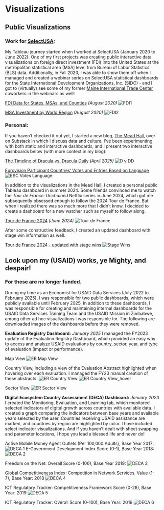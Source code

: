 Visualizations
================

## Public Visualizations

### Work for [SelectUSA](https://www.trade.gov/selectusa):

My Tableau journey started when I worked at SelectUSA (January 2020 to
June 2022). One of my first projects was creating public interactive
data visualizations on foreign direct investment (FDI) into the United
States at the metropolitan statistical area (MSA) level from Bureau of
Labor Statistics (BLS) data. Additionally, in Fall 2020, I was able to
show them off when I managed and created a webinar series on SelectUSA
statistical dashboards for the State International Development
Organizations, Inc. (SIDO) - and I got to (virtually) see some of my
former [Maine International Trade Center](https://www.mitc.com/)
coworkers in the webinars as well!

[FDI Data for States, MSAs, and
Counties](https://www.trade.gov/data-visualization/fdi-data-states-msas-and-counties)
*(August 2020)* ![FDI1](FDI1.png)

[MSA Investment by World
Region](https://www.trade.gov/data-visualization/msa-investment-world-region)
*(August 2020)* ![FDI2](FDI2.png)

### Personal:

If you haven’t checked it out yet, I started a new blog, [The Mead
Hall](https://themeadhall.substack.com/), over on Substack in which I
discuss data and culture. I’ve been experimenting with both static and
interactive dashboards, and I present two interactive dashboards below
(with more context in my blog):

[The Timeline of Dracula vs. Dracula
Daily](https://public.tableau.com/app/profile/sarah.cole2864/viz/DraculavDraculaDaily/DvDD)
*(April 2025)* ![D v DD](D_v_DD_timeline_2.png)

[Eurovision Participant Countries’ Votes and Entries Based on
Language](https://public.tableau.com/app/profile/sarah.cole2864/viz/EurovisionLanguages/ESCTop20)
![ESC Votes Language](ESC%20Votes%20vs.%20Entries.png)

In addition to the visualizations in the Mead Hall, I created a personal
public Tableau dashboard in summer 2024. Some friends convinced me to
watch the *Tour de France: Unchained* Netflix series in June 2024, which
got me subsequently obsessed enough to follow the 2024 Tour de France.
But when I realized there was so much more that I didn’t know, I decided
to create a dashboard for a new watcher such as myself to follow along.

[Tour de France
2024](https://public.tableau.com/app/profile/sarah.cole2864/viz/TourdeFrance2024/TourdeFrance)
*(June 2024)* ![Tour de France](Tour%20de%20France.png)

After some constructive feedback, I created an updated dashboard with
stage win information as well.

[Tour de France 2024 - updated with stage
wins](https://public.tableau.com/app/profile/sarah.cole2864/viz/TourdeFrance2024-UpdatedwithStageWins/TourdeFrance)
![Stage Wins](Tour%20de%20France%202.png)

## Look upon my (USAID) works, ye Mighty, and despair!

### For these are no longer funded.

During my time as an Economist for USAID Data Services (July 2022 to
February 2025), I was responsible for two public dashboards, which were
publicly available until February 2025. In addition to these dashboards,
I was responsible for creating and maintaining internal dashboards for
the USAID Data Services Training Team and the USAID Mission in Zimbabwe,
among other ad hoc visualizations I was responsible for. The following
are downloaded images of the dashboards before they were removed.

**Evaluation Registry Dashboard:** *January 2025* I managed the FY2023
update of the Evaluation Registry Dashboard, which provided an easy way
to access and analyze USAID evaluations by country, sector, year, and
type of evaluation (impact or performance).

Map View ![ER Map View](ER%20Map%20View.png)

Country View, including a view of the Evaluation Abstract highlighted
when hovering over each evaluation. I managed the FY23 manual creation
of these abstracts. ![ER Country View](ER%20Country%20View.png) ![ER
Country View_hover](ER%20Country%20View_hover.png)

Sector View ![ER Sector View](ER%20Sector%20View.png)

**Digital Ecosystem Country Assessment (DECA) Dashboard:** *January
2023* I created the Monitoring, Evaluation, and Learning tab, which
monitored selected indicators of digital growth across countries with
available data. I created a graph comparing the indicators between base
years and available years selected by the user. Countries receiving
USAID assistance are marked, and countries by region are highlighted by
color. I have included select indicator visualizations. And if you
haven’t dealt with sheet swapping and parameter locations, I hope you
lead a blessed life and never do!

Active Mobile Money Agent Outlets (Per 100,000 Adults), Base Year 2017:
![DECA 1](DECA%201.png) E-Government Development Index Score (0-1), Base
Year 2018: ![DECA 2](DECA%202.png)

Freedom on the Net: Overall Score (0-100), Base Year 2019: ![DECA
3](DECA%203.png)

Global Competitiveness Index: Competition in Network Services, Value
(1-7), Base Year: 2018 ![DECA 4](DECA%204.png)

ICT Regulatory Tracker: Competitiveness Framework Score (0-28), Base
Year: 2019 ![DECA 5](DECA%205.png)

ICT Regulatory Tracker: Overall Score (0-100), Base Year: 2019 ![DECA
6](DECA%206.png)
